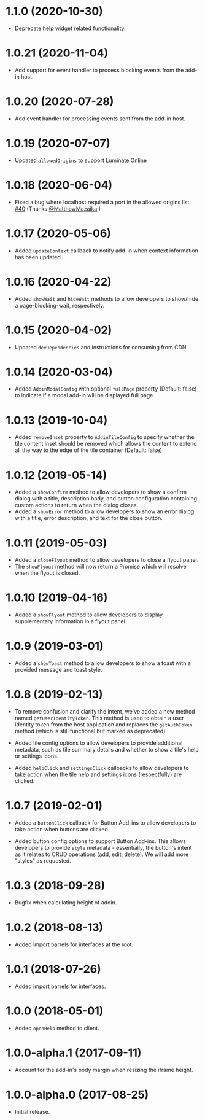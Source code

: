 # 1.1.0 (2020-10-30)
- Deprecate help widget related functionality.

# 1.0.21 (2020-11-04)
- Add support for event handler to process blocking events from the add-in host.

# 1.0.20 (2020-07-28)
- Add event handler for processing events sent from the add-in host.

# 1.0.19 (2020-07-07)
- Updated `allowedOrigins` to support Luminate Online

# 1.0.18 (2020-06-04)
- Fixed a bug where localhost required a port in the allowed origins list. [#40](https://github.com/blackbaud/sky-addin-client/pull/40) (Thanks [@MatthewMazaika](https://github.com/MatthewMazaika)!)

# 1.0.17 (2020-05-06)
- Added `updateContext` callback to notify add-in when context information has been updated.


# 1.0.16 (2020-04-22)
- Added `showWait` and `hideWait` methods to allow developers to show/hide a page-blocking-wait, respectively.

# 1.0.15 (2020-04-02)

- Updated `devDependencies` and instructions for consuming from CDN.

# 1.0.14 (2020-03-04)

- Added `AddinModalConfig` with optional `fullPage` property (Default: false) to indicate if a modal add-in will be
displayed full page.

# 1.0.13 (2019-10-04)

- Added `removeInset` property to `AddinTileConfig` to specify whether the tile content inset should be removed
which allows the content to extend all the way to the edge of the tile container (Default: false)

# 1.0.12 (2019-05-14)

- Added a `showConfirm` method to allow developers to show a confirm dialog with a title, description body,
and button configuration containing custom actions to return when the dialog closes.
- Added a `showError` method to allow developers to show an error dialog with a title, error description, and
text for the close button.

# 1.0.11 (2019-05-03)

- Added a `closeFlyout` method to allow developers to close a flyout panel.
- The `showFlyout` method will now return a Promise which will resolve when the flyout is closed.

# 1.0.10 (2019-04-16)

- Added a `showFlyout` method to allow developers to display supplementary information in a flyout panel.

# 1.0.9 (2019-03-01)

- Added a `showToast` method to allow developers to show a toast with a provided message and toast style.

# 1.0.8 (2019-02-13)

- To remove confusion and clarify the intent, we've added a new method named `getUserIdentityToken`.  This method is
used to obtain a user identity token from the host application and replaces the `getAuthToken` method (which is still
functional but marked as deprecated).

- Added tile config options to allow developers to provide additional metadata, such as tile summary details and whether
to show a tile's help or settings icons.

- Added `helpClick` and `settingsClick` callbacks to allow developers to take action when the tile help and settings
icons (respectfully) are clicked.

# 1.0.7 (2019-02-01)

- Added a `buttonClick` callback for Button Add-ins to allow developers to take action when buttons are clicked.

- Added button config options to support Button Add-ins. This allows developers to provide `style` metadata -
essentially, the button's intent as it relates to CRUD operations (add, edit, delete). We will add more "styles" as
requested.

# 1.0.3 (2018-09-28)

- Bugfix when calculating height of addin.

# 1.0.2 (2018-08-13)

- Added import barrels for interfaces at the root.

# 1.0.1 (2018-07-26)

- Added import barrels for interfaces.

# 1.0.0 (2018-05-01)

- Added `openHelp` method to client.

# 1.0.0-alpha.1 (2017-09-11)

- Account for the add-in's body margin when resizing the iframe height.

# 1.0.0-alpha.0 (2017-08-25)

- Initial release.

